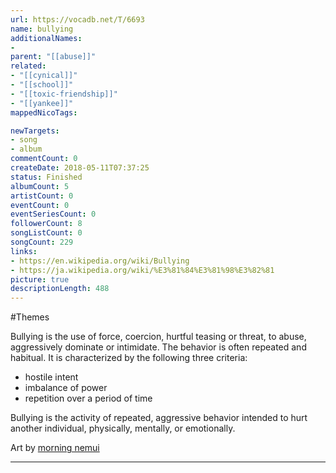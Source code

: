 ```yaml
---
url: https://vocadb.net/T/6693
name: bullying
additionalNames: 
- 
parent: "[[abuse]]"
related:
- "[[cynical]]"
- "[[school]]"
- "[[toxic-friendship]]"
- "[[yankee]]"
mappedNicoTags:

newTargets:
- song
- album
commentCount: 0
createDate: 2018-05-11T07:37:25
status: Finished
albumCount: 5
artistCount: 0
eventCount: 0
eventSeriesCount: 0
followerCount: 8
songListCount: 0
songCount: 229
links: 
- https://en.wikipedia.org/wiki/Bullying
- https://ja.wikipedia.org/wiki/%E3%81%84%E3%81%98%E3%82%81
picture: true
descriptionLength: 488
---
```


#Themes

Bullying is the use of force, coercion, hurtful teasing or threat, to abuse, aggressively dominate or intimidate. The behavior is often repeated and habitual. 
It is characterized by the following three criteria:

- hostile intent 
- imbalance of power
- repetition over a period of time

Bullying is the activity of repeated, aggressive behavior intended to hurt another individual, physically, mentally, or emotionally.

Art by [morning nemui](https://danbooru.donmai.us/posts/7489733?)

---

